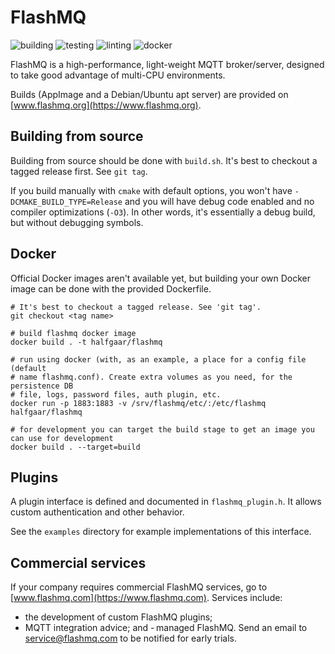 # FlashMQ

![building](https://github.com/halfgaar/FlashMQ/actions/workflows/building.yml/badge.svg)
![testing](https://github.com/halfgaar/FlashMQ/actions/workflows/testing.yml/badge.svg)
![linting](https://github.com/halfgaar/FlashMQ/actions/workflows/linting.yml/badge.svg)
![docker](https://github.com/halfgaar/FlashMQ/actions/workflows/docker.yml/badge.svg)

FlashMQ is a high-performance, light-weight MQTT broker/server, designed to take good advantage of multi-CPU environments.

Builds (AppImage and a Debian/Ubuntu apt server) are provided on [www.flashmq.org](https://www.flashmq.org).

## Building from source

Building from source should be done with `build.sh`. It's best to checkout a tagged release first. See `git tag`.

If you build manually with `cmake` with default options, you won't have `-DCMAKE_BUILD_TYPE=Release` and you will have debug code enabled and no compiler optimizations (`-O3`). In other words, it's essentially a debug build, but without debugging symbols.

## Docker

Official Docker images aren't available yet, but building your own Docker image can be done with the provided Dockerfile.

```
# It's best to checkout a tagged release. See 'git tag'.
git checkout <tag name>

# build flashmq docker image
docker build . -t halfgaar/flashmq

# run using docker (with, as an example, a place for a config file (default
# name flashmq.conf). Create extra volumes as you need, for the persistence DB
# file, logs, password files, auth plugin, etc.
docker run -p 1883:1883 -v /srv/flashmq/etc/:/etc/flashmq halfgaar/flashmq

# for development you can target the build stage to get an image you can use for development
docker build . --target=build
```

## Plugins

A plugin interface is defined and documented in `flashmq_plugin.h`. It allows custom authentication and other behavior.

See the `examples` directory for example implementations of this interface.

## Commercial services

If your company requires commercial FlashMQ services, go to
[www.flashmq.com](https://www.flashmq.com).  Services include:

- the development of custom FlashMQ plugins;
- MQTT integration advice; and
- managed FlashMQ. Send an email to service@flashmq.com to be notified for early trials.

